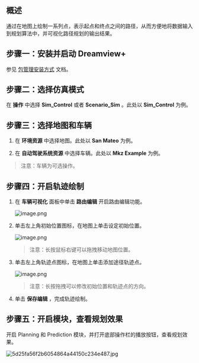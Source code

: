 ## 概述

通过在地图上绘制一系列点，表示起点和终点之间的路径，从而方便地将数据输入到规划算法中，并可视化路径规划的输出结果。

## 步骤一：安装并启动 Dreamview+

参见 [包管理安装方式](docs/安装指南/包管理安装方式.md) 文档。

## 步骤二：选择仿真模式

在 **操作** 中选择 **Sim_Control** 或者 **Scenario_Sim** 。此处以 **Sim_Control** 为例。

## 步骤三：选择地图和车辆

1. 在 **环境资源** 中选择地图。此处以 **San Mateo** 为例。

2. 在 **自动驾驶系统资源** 中选择车辆。此处以 **Mkz Example** 为例。

> 注意：车辆为可选操作。

## 步骤四：开启轨迹绘制

1. 在 **车辆可视化** 面板中单击 **路由编辑** 开启路由编辑功能。

   ![image.png](https://bce.bdstatic.com/doc/Apollo-Homepage-Document/Apollo_alpha_doc/image_f5da9de.png)

2. 单击左上角初始位置图标，在地图上单击设定初始位置。

   ![image.png](https://bce.bdstatic.com/doc/Apollo-Homepage-Document/Apollo_alpha_doc/image_904b988.png)

   > 注意：长按鼠标右键可以拖拽移动地图位置。

3. 单击左上角轨迹点图标，在地图上单击添加途径轨迹点。

   ![image.png](https://bce.bdstatic.com/doc/Apollo-Homepage-Document/Apollo_alpha_doc/image_17fbcca.png)

   > 注意：长按拖拽可以修改初始位置和轨迹点的方向。

4. 单击 **保存编辑** ，完成轨迹绘制。

## 步骤五：开启模块，查看规划效果

开启 Planning 和 Prediction 模块，并打开底部操作栏的播放按钮，查看规划效果。

![5d25fa56f2b6054864a44150c234e487.jpg](https://bce.bdstatic.com/doc/Apollo-Homepage-Document/Apollo_alpha_doc/5d25fa56f2b6054864a44150c234e487_5d25fa5.jpg)
